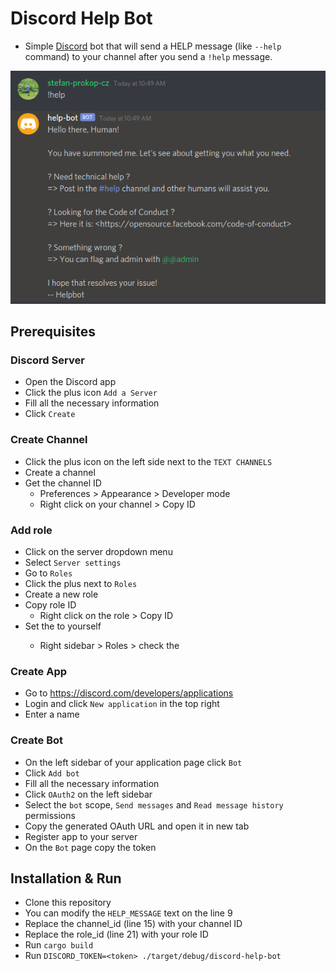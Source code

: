 # Discord Help Bot

- Simple [Discord](https://discord.com/) bot that will send a HELP message (like `--help` command) to your channel after you send a `!help` message.

![Example message](./help_bot.png)

## Prerequisites
### Discord Server
- Open the Discord app
- Click the plus icon `Add a Server`
- Fill all the necessary information
- Click `Create`

### Create Channel
- Click the plus icon on the left side next to the `TEXT CHANNELS`
- Create a channel
- Get the channel ID
    - Preferences > Appearance > Developer mode
    - Right click on your channel > Copy ID

### Add role
- Click on the server dropdown menu
- Select `Server settings`
- Go to `Roles`
- Click the plus next to `Roles`
- Create a new role
- Copy role ID
  - Right click on the role > Copy ID
- Set the <role> to yourself
  - Right sidebar > Roles > check the <role>

### Create App
- Go to https://discord.com/developers/applications
- Login and click `New application` in the top right
- Enter a name

### Create Bot
- On the left sidebar of your application page click `Bot`
- Click `Add bot`
- Fill all the necessary information
- Click `OAuth2` on the left sidebar
- Select the `bot` scope, `Send messages` and `Read message history` permissions
- Copy the generated OAuth URL and open it in new tab
- Register app to your server
- On the `Bot` page copy the token

## Installation & Run
- Clone this repository
- You can modify the `HELP_MESSAGE` text on the line 9
- Replace the channel_id (line 15) with your channel ID
- Replace the role_id (line 21) with your role ID
- Run `cargo build`
- Run `DISCORD_TOKEN=<token> ./target/debug/discord-help-bot`
